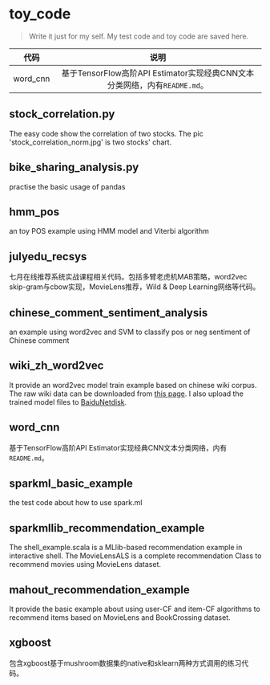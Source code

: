 # toy_code
> Write it just for my self. My test code and toy code are saved here.

| 代码 | 说明 |
| :------: | :------: |
| word_cnn | 基于TensorFlow高阶API Estimator实现经典CNN文本分类网络，内有`README.md`。 |
## stock_correlation.py
The easy code show the correlation of two stocks. The pic 'stock_correlation_norm.jpg' is two stocks' chart.

## bike_sharing_analysis.py
practise the basic usage of pandas

## hmm_pos
an toy POS example using HMM model and Viterbi algorithm

## julyedu_recsys
七月在线推荐系统实战课程相关代码。包括多臂老虎机MAB策略，word2vec skip-gram与cbow实现，MovieLens推荐，Wild & Deep Learning网络等代码。

## chinese_comment_sentiment_analysis
an example using word2vec and SVM to classify pos or neg sentiment of Chinese comment

## wiki_zh_word2vec
It provide an word2vec model train example based on chinese wiki corpus. The raw wiki data can be downloaded from [this page](https://dumps.wikimedia.org/zhwiki/latest/zhwiki-latest-pages-articles.xml.bz2). I also upload the trained model files to [BaiduNetdisk](https://pan.baidu.com/s/1Duf-1Y7nM9PbJY0MfxFn1w).

## word_cnn
基于TensorFlow高阶API Estimator实现经典CNN文本分类网络，内有`README.md`。

## sparkml_basic_example
the test code about how to use spark.ml

## sparkmllib_recommendation_example
The shell_example.scala is a MLlib-based recommendation example in interactive shell. The MovieLensALS is a complete recommendation Class to recommend movies using MovieLens dataset.

## mahout_recommendation_example
It provide the basic example about using user-CF and item-CF algorithms to recommend items based on MovieLens and BookCrossing dataset.

## xgboost
包含xgboost基于mushroom数据集的native和sklearn两种方式调用的练习代码。

